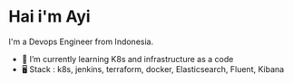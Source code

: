 # Hai i'm Ayi 

I'm a Devops Engineer from Indonesia.

- 🌱 I’m currently learning K8s and infrastructure as a code
- 🖥 Stack : k8s, jenkins, terraform, docker, Elasticsearch, Fluent, Kibana
